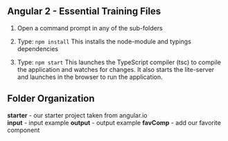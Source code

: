 ## Angular 2 - Essential Training Files

1) Open a command prompt in any of the sub-folders

2) Type: `npm install`
This installs the node-module and typings dependencies

3) Type: `npm start`
This launches the TypeScript compiler (tsc) to compile the application and watches for changes. 
It also starts the lite-server and launches in the browser to run the application.

## Folder Organization
**starter** - our starter project taken from angular.io              
**input** - input example
**output** - output example
**favComp** - add our favorite component